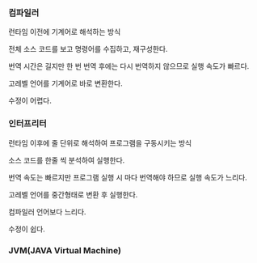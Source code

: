 ### 컴파일러

런타임 이전에 기계어로 해석하는 방식

전체 소스 코드를 보고 명령어를 수집하고, 재구성한다.

번역 시간은 길지만 한 번 번역 후에는 다시 번역하지 않으므로 실행 속도가 빠르다. 

고레벨 언어를 기계어로 바로 변환한다.

수정이 어렵다.

### 인터프리터

런타임 이후에 줄 단위로 해석하여 프로그램을 구동시키는 방식

소스 코드를 한줄 씩 분석하여 실행한다.

번역 속도는 빠르지만 프로그램 실행 시 마다 번역해야 하므로 실행 속도가 느리다.

고레벨 언어를 중간형태로 변환 후 실행한다.

컴파일러 언어보다 느리다.

수정이 쉽다.



### JVM(JAVA Virtual Machine)



